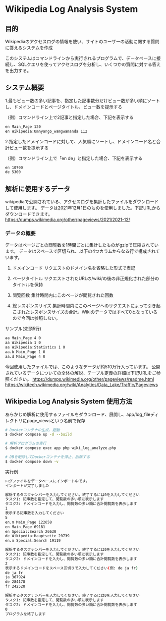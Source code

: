 # Wikipedia Log Analysis System

## 目的
Wikipediaのアクセスログの情報を使い、サイトのユーザーの活動に関する質問に答えるシステムを作成

このシステムはコマンドラインから実行されるプログラムで、データベースに接続し、SQLクエリを使ってアクセスログを分析し、いくつかの質問に対する答えを出力する。

## システム概要

1.最もビュー数の多い記事を、指定した記事数分だけビュー数が多い順にソートし、ドメインコードとページタイトル、ビュー数を提示する

（例）コマンドライン上で2記事と指定した場合、下記を表示する
  ```bash
  en Main_Page 120
  en Wikipedia:Umnyango_wamgwamanda 112
  ```

2.指定したドメインコードに対して、人気順にソートし、ドメインコード名と合計ビュー数を提示する

（例）コマンドライン上で「en de」と指定した場合、下記を表示する
  ```bash
  en 10700
  de 5300
  ```

## 解析に使用するデータ

wikipediaで公開されている、アクセスログを集計したファイルをダウンロードして使用します。
データは2021年12月1日のものを使用しました。下記URLからダウンロードできます。
https://dumps.wikimedia.org/other/pageviews/2021/2021-12/

### データの概要

データはページごとの閲覧数を1時間ごとに集計したものがgzipで圧縮されています。
データはスペースで区切られ、以下の4つカラムからなる行で構成されています。

1. ドメインコード
    リクエストのドメイン名を省略した形式で表記

2. ページタイトル
    リクエストされたURLの/wiki/の後の非正規化された部分のタイトルを保持

3. 閲覧回数
    集計時間内にこのページが閲覧された回数

4. 総レスポンスサイズ
    集計時間内にこのページへのリクエストによって引き起こされたレスポンスサイズの合計。Wikiのデータではすべて0となっているので今回は参照しない。

サンプル(先頭5行)

```bash
aa Main_Page 4 0
aa Wikipedia 1 0
aa Wikipedia:Statistics 1 0
aa.b Main_Page 1 0
aa.d Main_Page 4 0
```

今回使用したファイルでは、このようなデータが約510万行入っています。
公開されているデータについての全体の解説、テーブル定義の詳細は下記URLをご参照ください。
https://dumps.wikimedia.org/other/pageviews/readme.html
https://wikitech.wikimedia.org/wiki/Analytics/Data_Lake/Traffic/Pageviews

##  Wikipedia Log Analysis System 使用方法

あらかじめ解析に使用するファイルをダウンロード、展開し、app/log_fileディレクトリにpage_viewsという名前で保存

```bash
# Dockerコンテナの生成、起動
$ docker compose up -d --build

# 解析プログラムの実行
$ docker compose exec app php wiki_log_analyze.php

# DBを削除してDockerコンテナを停止、削除する
$ docker compose down -v
```

実行例
```bash
ログファイルをデータベースにインポート中です。
インポートが完了しました

解析するタスクナンバーを入力してください。終了するには0を入力してください
タスク1: 記事数を指定して、閲覧数の多い順に表示します
タスク2: ドメインコードを入力し、閲覧数の多い順に合計閲覧数を表示します
1
表示する記事数を入力してください
5
en.m Main_Page 122058
en Main_Page 69181
en Special:Search 26630
de Wikipedia:Hauptseite 20739
en.m Special:Search 19119

解析するタスクナンバーを入力してください。終了するには0を入力してください
タスク1: 記事数を指定して、閲覧数の多い順に表示します
タスク2: ドメインコードを入力し、閲覧数の多い順に合計閲覧数を表示します
2
表示するドメインコードをスペース区切りで入力してください(例: de ja fr)
de ja fr
ja 367924
de 284178
fr 242520

解析するタスクナンバーを入力してください。終了するには0を入力してください
タスク1: 記事数を指定して、閲覧数の多い順に表示します
タスク2: ドメインコードを入力し、閲覧数の多い順に合計閲覧数を表示します
0
プログラムを終了します
```
